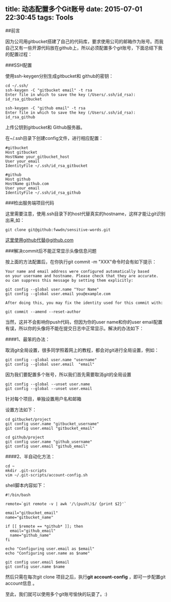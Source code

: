 title: 动态配置多个Git账号
date: 2015-07-01 22:30:45
tags: Tools
---
##前言

因为公司用gitbucket搭建了自己的代码库，要求使用公司的邮箱作为账号。而我自己又有一些开源代码放在github上，所以必须配置多个git账号，下面总结下我的配置过程：

###SSH配置

使用ssh-keygen分别生成gitbucket和 github的密钥：

	cd ~/.ssh/
	ssh-keygen -C "gitbucket email" -t rsa 
	Enter file in which to save the key (/Users/.ssh/id_rsa): id_rsa_gitbucket
	
	ssh-keygen -C "github email" -t rsa 
	Enter file in which to save the key (/Users/.ssh/id_rsa): id_rsa_github
	
上传公钥到gitbucket和 Github服务器。

在~/.ssh目录下创建config文件，进行相应配置：

	#gitbucket
	Host gitbucket
	HostName your_gitbucket_host
	User your_email
	IdentityFile ~/.ssh/id_rsa_gitbucket

	#github
	Host github
	HostName github.com
	User your_email
	IdentityFile ~/.ssh/id_rsa_github

	
###检出服务端项目代码

这里需要注意，使用.ssh目录下的host代替真实的hostname，这样才能让git识别出来,如：

	git clone git@github:fwwdn/sensitive-words.git

这里使用github代替@github.com

###解决commit后不能正常显示头像信息问题

按上面的方法配置后，在你执行git commit -m "XXX"命令时会有如下提示：

	Your name and email address were configured automatically based
	on your username and hostname. Please check that they are accurate.
	ou can suppress this message by setting them explicitly:

    git config --global user.name "Your Name"
    git config --global user.email you@example.com

	After doing this, you may fix the identity used for this commit with:

    git commit --amend --reset-author
    
当然，这并不会影响你push代码，但因为你的user name和你的user email配置有误，所以你的头像将不能在提交日志中正常显示。解决的办法如下：

####1、最笨的办法：

取消git全局设置，很多同学照着网上的教程，都会对git进行全局设置，例如：

	git config --global user.name "username"
	git config --global user.email  "email"

因为我们要配置多个账号，所以我们首先需要取消git的全局设置

	git config --global --unset user.name
	git config --global --unset user.email

针对每个项目，单独设置用户名和邮箱

设置方法如下：

	cd gitbucket/project
	git config user.name "gitbucket_username"
	git config user.email "gitbucket_email"
	
	cd github/project
	git config user.name "github_username"
	git config user.email "github_email"

####2、半自动化方法：

	cd ~
	mkdir .git-scripts
	vim ~/.git-scripts/account-config.sh

shell脚本内容如下：

	#!/bin/bash

	remote=`git remote -v | awk '/\(push\)$/ {print $2}'`

	email="gitbucket_email"
	name="gitbucket_name"

	if [[ $remote == *github* ]]; then
  	  email="github_email"
  	  name="github_name"
	fi

	echo "Configuring user.email as $email"
	echo "Configuring user.name as $name"

	git config user.email $email
	git config user.name $name
	
 然后只需在每次git clone 项目之后，执行**git account-config** ，即可一步配置git account信息 。
 
至此，我们就可以使用多个git账号愉快的玩耍了。:)